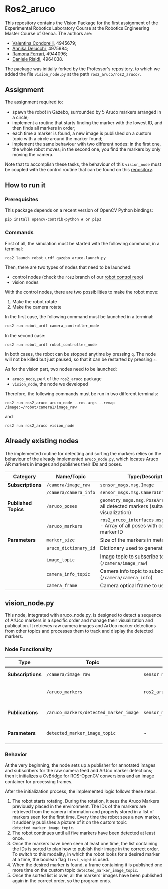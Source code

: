 # Ros2_aruco

This repository contains the Vision Package for the first assignment of the Experimental Robotics Laboratory Course at the Robotics Engineering Master Course of Genoa.
The authors are:
- [Valentina Condorelli](https://github.com/Condorr001), 4945679;
- [Annika Delucchi](https://github.com/annikadl), 4975984;
- [Ramona Ferrari](https://github.com/ramonaferrarii), 4944096;
- [Daniele Rialdi](https://github.com/danielerialdi), 4964038.

The package was initially forked by the Professor's repository, to which we added the file `vision_node.py` at the path `ros2_aruco/ros2_aruco/`.

## Assignment
The assignment required to:
- spawn the robot in Gazebo, surrounded by 5 Aruco markers arranged in a circle;
- implement a routine that starts finding the marker with the lowest ID, and then finds all markers in order;
- each time a marker is found, a new image is published on a custom topic with a circle around the marker found;
- implement the same behaviour with two different nodes: in the first one, the whole robot moves; in the second one, you find the markers by only moving the camera.

Note that to accomplish these tasks, the behaviour of this `vision_node` must be coupled with the control routine that can be found on this [repository](https://github.com/danielerialdi/robot_urdf).

## How to run it
### Prerequisites
This package depends on a recent version of OpenCV Python bindings:

```
pip install opencv-contrib-python # or pip3
```
### Commands
First of all, the simulation must be started with the following command, in a terminal:
```
ros2 launch robot_urdf gazebo_aruco.launch.py
```
Then, there are two types of nodes that need to be launched:
- control nodes (check the `ros2` branch of our [robot control repo](https://github.com/danielerialdi/robot_urdf.git))
- vision nodes

With the control nodes, there are two possibilities to make the robot move:
 1. Make the robot rotate
 2. Make the camera rotate

In the first case, the following command must be launched in a terminal:
```
ros2 run robot_urdf camera_controller_node
```
In the second case:
```
ros2 run robot_urdf robot_controller_node
```

In both cases, the robot can be stopped anytime by pressing `q`. The node will not be killed but just paused, so that it can be restarted by pressing `r`.

As for the vision part, two nodes need to be launched:
- `aruco_node`, part of the `ros2_aruco` package
- `vision_node`, the node we developed

Therefore, the following commands must be run in two different terminals:
```
ros2 run ros2_aruco aruco_node --ros-args --remap /image:=/robot/camera1/image_raw
```
and
```
ros2 run ros2_aruco vision_node
```

## Already existing nodes
The implemented routine for detecting and sorting the markers relies on the behaviour of the already implemented `aruco_node.py`, which locates Aruco AR markers in images and publishes their IDs and poses.

| **Category**        | **Name/Topic**                  | **Type/Description**                                                                          |
|----------------------|---------------------------------|----------------------------------------------------------------------------------------------|
| **Subscriptions**   | `/camera/image_raw`            | `sensor_msgs.msg.Image`                                                                     |
|                      | `/camera/camera_info`         | `sensor_msgs.msg.CameraInfo`                                                                |
| **Published Topics** | `/aruco_poses`                | `geometry_msgs.msg.PoseArray` - Poses of all detected markers (suitable for rviz visualization) |
|                      | `/aruco_markers`              | `ros2_aruco_interfaces.msg.ArucoMarkers` - Array of all poses with corresponding marker ID  |
| **Parameters**       | `marker_size`                 | Size of the markers in meters                                          |
|                      | `aruco_dictionary_id`         | Dictionary used to generate markers                            |
|                      | `image_topic`                 | Image topic to subscribe to (`/camera/image_raw`)                                  |
|                      | `camera_info_topic`           | Camera info topic to subscribe to (`/camera/camera_info`)                         |
|                      | `camera_frame`                | Camera optical frame to use            |



## vision_node.py
This node, integrated with aruco_node.py, is designed to detect a sequence of ArUco markers in a specific order and manage their visualization and publication. It retrieves raw camera images and ArUco marker detections from other topics and processes them to track and display the detected markers.

### Node Functionality
| **Type**          | **Topic**                                | **Message Type**                       | **Description**                                                                 |
|--------------------|------------------------------------------|-----------------------------------------|---------------------------------------------------------------------------------|
| **Subscriptions**  | `/camera/image_raw`                     | `sensor_msgs/Image`                    | Captures the raw image feed from the camera.                                   |
|                    | `/aruco_markers`                        | `ros2_aruco_interfaces/ArucoMarkers`   | Receives the detected ArUco markers, including their IDs and poses, from `aruco_node.py`. |
| **Publications**   | `/aruco_markers/detected_marker_image`   | `sensor_msgs/Image`                    | Publishes an annotated image highlighting the detected ArUco marker to a custom topic for visualization. |
| **Parameters**     | `detected_marker_image_topic`           | -                                       | Specifies the custom topic to publish the detected marker image (default: `aruco_markers/detected_marker_image`). |


### Behavior
At the very beginning, the node sets up a publisher for annotated images and subscribers for the raw camera feed and ArUco marker detections; then it initializes a CvBridge for ROS-OpenCV conversions and an image container for processing frames.

After the initialization process, the implemented logic follows these steps.
1. The robot starts rotating. During the rotation, it sees the Aruco Markers previously placed in the environment. The IDs of the markers are retrieved from the camera information and properly stored in a list of markers seen for the first time. Every time the robot sees a new marker, it suddenly publishes a picture of it on the custom topic  `detected_marker_image_topic`.
2. The robot continues until all five markers have been detected at least once.
3. Once the markers have been seen at least one time, the list containing the IDs is sorted to plan how to publish their image in the correct order. To switch to this modality, in which the robot looks for a desired marker at a time, the boolean flag `first_sight` is used.
4. When the desired marker is found, a frame containing it is published one more time on the custom topic `detected_marker_image_topic`.
5. Once the sorted list is over, all the markers' images have been published again in the correct order, so the program ends. 
